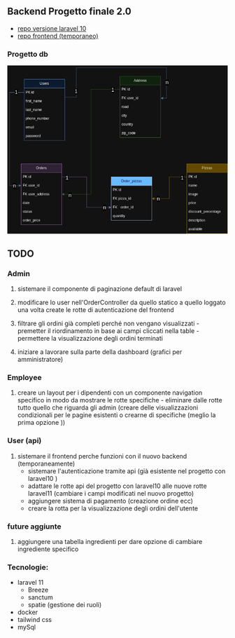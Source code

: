 ## Backend Progetto finale 2.0 
- [repo versione laravel 10](https://github.com/Francescodc92/pizzeria-backend)
- [repo frontend (temporaneo)](https://github.com/Francescodc92/pizzeria-full-stack)

### Progetto db
![database-structure](./.github/db_pizzeria.png)

## TODO
  ### Admin 

  1. sistemare il componente di paginazione default di laravel

  2. modificare lo user nell'OrderController da quello statico a quello loggato una volta create le rotte di autenticazione del frontend 

  3. filtrare gli ordini già completi perché non vengano  visualizzati
    - premetter il riordinamento in base ai campi cliccati nella table 
    - permettere la visualizzazione degli ordini terminati
    
  4. iniziare a lavorare sulla parte della dashboard (grafici per amministratore)

  ### Employee
  1. creare un layout per i dipendenti con un componente navigation specifico in modo da mostrare le rotte specifiche 
    - eliminare dalle rotte tutto quello che riguarda gli admin (creare delle visualizzazioni condizionali per le pagine esistenti o crearne di specifiche (meglio la prima opzione ))
  
  ### User (api)
  1. sistemare il frontend perche funzioni con il nuovo backend (temporaneamente)
      - sistemare l'autenticazione tramite api (già esistente nel progetto con laravel10 )
      - adattare le rotte api del progetto con laravel10 alle nuove rotte laravel11 (cambiare i campi modificati nel nuovo progetto)
      - aggiungere sistema di pagamento (creazione ordine ecc)
      - creare la rotta per la visualizzazione degli ordini dell'utente


  ### future aggiunte
  1. aggiungere una tabella ingredienti per dare opzione di cambiare ingrediente specifico 

### Tecnologie:
  - laravel 11
    - Breeze
    - sanctum
    - spatie (gestione dei ruoli)
  - docker
  - tailwind css
  - mySql 